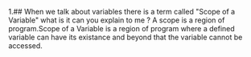 1.## When we talk about variables there is a term called "Scope of a Variable" what is it can you explain to me ?
     A scope is a region of program.Scope of a Variable is a region of program where a defined variable can have its existance and beyond that the variable cannot be accessed.
